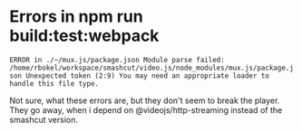 # Errors in npm run build:test:webpack

`ERROR in ./~/mux.js/package.json
Module parse failed: /home/rbokel/workspace/smashcut/video.js/node_modules/mux.js/package.json Unexpected token (2:9)
You may need an appropriate loader to handle this file type.`

Not sure, what these errors are, but they don't seem to break the player.
They go away, when i depend on @videojs/http-streaming instead of the smashcut version.
